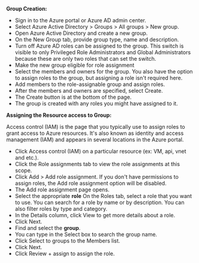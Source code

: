 **Group Creation:**
- Sign in to the Azure portal or Azure AD admin center.
- Select Azure Active Directory > Groups > All groups > New group.
- Open Azure Active Directory and create a new group.
- On the New Group tab, provide group type, name and description.
- Turn off Azure AD roles can be assigned to the group. This switch is visible to only Privileged Role Administrators and Global Administrators because these are only two roles that can set the switch.
- Make the new group eligible for role assignment
- Select the members and owners for the group. You also have the option to assign roles to the group, but assigning a role isn't required here.
- Add members to the role-assignable group and assign roles.
- After the members and owners are specified, select Create.
- The Create button is at the bottom of the page.
- The group is created with any roles you might have assigned to it.

**Assigning the Resource access to Group:**

Access control (IAM) is the page that you typically use to assign roles to grant access to Azure resources. It's also known as identity and access management (IAM) and appears in several locations in the Azure portal.

- Click Access control (IAM) on a particular resource (ex: VM, api, vnet and etc.).
- Click the Role assignments tab to view the role assignments at this scope.
- Click Add > Add role assignment. If you don't have permissions to assign roles, the Add role assignment option will be disabled.
- The Add role assignment page opens.
- Select the appropriate **role**
On the Roles tab, select a role that you want to use. You can search for a role by name or by description. You can also filter roles by type and category.
- In the Details column, click View to get more details about a role.
- Click Next.
- Find and select the **group**.
- You can type in the Select box to search the group name.
- Click Select to groups to the Members list.
- Click Next.
- Click Review + assign to assign the role.